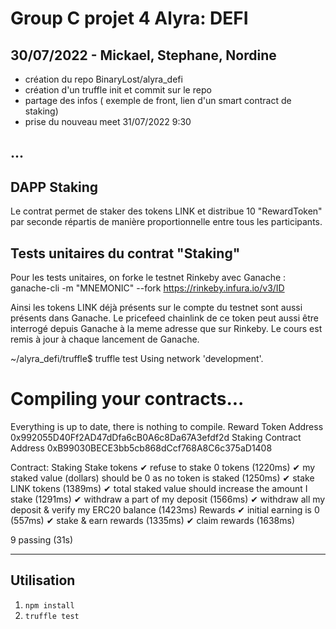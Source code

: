 # Group C projet 4 Alyra: DEFI

## 30/07/2022 - Mickael,  Stephane, Nordine

- création du repo BinaryLost/alyra_defi
- création d'un truffle init et commit sur le repo
- partage des infos ( exemple de front, lien d'un smart contract de staking)
- prise du nouveau meet 31/07/2022 9:30

## ...

## DAPP Staking

Le contrat permet de staker des tokens LINK et distribue 10 "RewardToken" par seconde répartis de manière proportionnelle entre tous les participants.

## Tests unitaires du contrat "Staking"

Pour les tests unitaires, on forke le testnet Rinkeby avec Ganache :
ganache-cli -m "MNEMONIC" --fork https://rinkeby.infura.io/v3/ID

Ainsi les tokens LINK déjà présents sur le compte du testnet sont aussi présents dans Ganache. 
Le pricefeed chainlink de ce token peut aussi être interrogé depuis Ganache à la meme adresse que sur Rinkeby.
Le cours est remis à jour à chaque lancement de Ganache.

~/alyra_defi/truffle$ truffle test
Using network 'development'.

Compiling your contracts...
===========================
Everything is up to date, there is nothing to compile.
Reward Token Address 0x992055D40Ff2AD47dDfa6cB0A6c8Da67A3efdf2d
Staking Contract Address 0xB99030BECE3bb5cb868dCcf768A8C6c375aD1408


  Contract: Staking
    Stake tokens
      ✔ refuse to stake 0 tokens (1220ms)
      ✔ my staked value (dollars) should be 0 as no token is staked (1250ms)
      ✔ stake LINK tokens (1389ms)
      ✔ total staked value should increase the amount I stake (1291ms)
      ✔ withdraw a part of my deposit (1566ms)
      ✔ withdraw all my deposit & verify my ERC20 balance (1423ms)
    Rewards
      ✔ initial earning is 0 (557ms)
      ✔ stake & earn rewards (1335ms)
      ✔ claim rewards (1638ms)

  9 passing (31s)

___________________________________________________________________________________________________________________________________________
## Utilisation

1. `npm install`
2. `truffle test`

